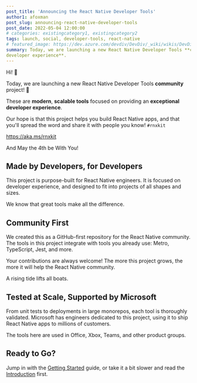 ```yaml
---
post_title: 'Announcing the React Native Developer Tools'
author1: afoxman
post_slug: announcing-react-native-developer-tools
post_date: 2022-05-04 12:00:00
# categories: existingcategory1, existingcategory2
tags: launch, social, developer-tools, react-native
# featured_image: https://dev.azure.com/devdiv/DevDiv/_wiki/wikis/DevDiv.wiki/10339/Drafting-in-GitHub?anchor=images
summary: Today, we are launching a new React Native Developer Tools **community** project! These are **modern**, **scalable tools** focused on providing an **exceptional
developer experience**.
---
```


Hi! 👋

Today, we are launching a new React Native Developer Tools
**community** project! 🚀

These are **modern**, **scalable tools** focused on providing an **exceptional
developer experience**.

Our hope is that this project helps you build React Native apps, and that you'll
spread the word and share it with people you know! `#rnxkit`

https://aka.ms/rnxkit

And May the 4th be With You!

## Made by Developers, for Developers

This project is purpose-built for React Native engineers. It is focused on
developer experience, and designed to fit into projects of all shapes and sizes.

We know that great tools make all the difference.

## Community First

We created this as a GitHub-first repository for the React Native community. The
tools in this project integrate with tools you already use: Metro, TypeScript,
Jest, and more.

Your contributions are always welcome! The more this project grows, the more it
will help the React Native community.

A rising tide lifts all boats.

## Tested at Scale, Supported by Microsoft

From unit tests to deployments in large monorepos, each tool is thoroughly
validated. Microsoft has engineers dedicated to this project, using it to ship
React Native apps to millions of customers.

The tools here are used in Office, Xbox, Teams, and other product groups.

## Ready to Go?

Jump in with the [Getting Started](https://microsoft.github.io/rnx-kit/docs/guides/getting-started) guide, or take
it a bit slower and read the [Introduction](https://microsoft.github.io/rnx-kit/docs/introduction) first.
